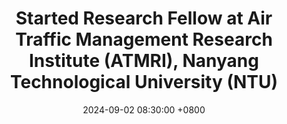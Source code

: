 ---
title: Started Research Fellow at Air Traffic Management Research Institute (ATMRI), Nanyang Technological University (NTU)
date: 2024-09-02 08:30:00 +0800
---